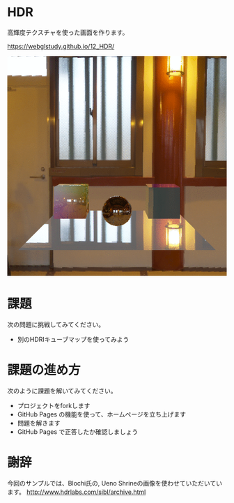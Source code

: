# HDR
高輝度テクスチャを使った画面を作ります。

https://webglstudy.github.io/12_HDR/

![結果画像](result.gif)

# 課題
次の問題に挑戦してみてください。

- 別のHDRIキューブマップを使ってみよう

# 課題の進め方
次のように課題を解いてみてください。

- プロジェクトをforkします
- GitHub Pages の機能を使って、ホームページを立ち上げます
- 問題を解きます
- GitHub Pages で正答したか確認しましょう

# 謝辞
今回のサンプルでは、Blochi氏の, Ueno Shrineの画像を使わせていただいています。
http://www.hdrlabs.com/sibl/archive.html
